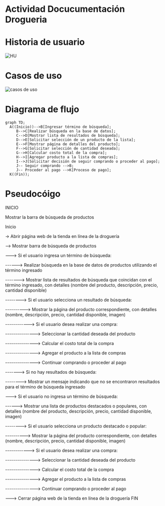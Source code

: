 # Actividad Docucumentación Drogueria
# Historia de usuario
![HU](https://github.com/Coyote938/ActividadDocDrogueria/assets/32604986/960b04a7-0078-476b-8bf7-0fbaf4763f1a)

# Casos de uso
![casos de uso](https://github.com/Coyote938/ActividadDocDrogueria/assets/32604986/6fcadd55-d2d0-4d56-9f27-79a5ec691d89)

# Diagrama de flujo
```mermaid
graph TD;
  A((Inicio))-->B[Ingresar término de búsqueda];
     B-->C[Realizar búsqueda en la base de datos];
     C-->D[Mostrar lista de resultados de búsqueda];
     D-->E[Solicitar selección de un producto de la lista];
     E-->F[Mostrar página de detalles del producto];
     F-->G[Solicitar selección de cantidad deseada];
     G-->H[Calcular costo total de la compra];
     H-->I[Agregar producto a la lista de compras];
     I-->J[Solicitar decisión de seguir comprando o proceder al pago]; 
     J-- Seguir comprando -->B;
     J-- Proceder al pago -->K[Proceso de pago];
  K((Fin));
```
# Pseudocóigo
INICIO

Mostrar la barra de búsqueda de productos

Inicio

-> Abrir página web de la tienda en línea de la droguería

--> Mostrar barra de búsqueda de productos

---> Si el usuario ingresa un término de búsqueda:

------> Realizar búsqueda en la base de datos de productos utilizando el término ingresado

-------> Mostrar lista de resultados de búsqueda que coincidan con el término ingresado, con detalles (nombre del producto, descripción, precio, cantidad disponible)

--------> Si el usuario selecciona un resultado de búsqueda:

----------> Mostrar la página del producto correspondiente, con detalles (nombre, descripción, precio, cantidad disponible, imagen)

------------> Si el usuario desea realizar una compra:

---------------> Seleccionar la cantidad deseada del producto

---------------> Calcular el costo total de la compra

---------------> Agregar el producto a la lista de compras

---------------> Continuar comprando o proceder al pago

-------> Si no hay resultados de búsqueda:

--------> Mostrar un mensaje indicando que no se encontraron resultados para el término de búsqueda ingresado

---> Si el usuario no ingresa un término de búsqueda:

------> Mostrar una lista de productos destacados o populares, con detalles (nombre del producto, descripción, precio, cantidad disponible, imagen)

--------> Si el usuario selecciona un producto destacado o popular:

----------> Mostrar la página del producto correspondiente, con detalles (nombre, descripción, precio, cantidad disponible, imagen)

------------> Si el usuario desea realizar una compra:

---------------> Seleccionar la cantidad deseada del producto

---------------> Calcular el costo total de la compra

---------------> Agregar el producto a la lista de compras

---------------> Continuar comprando o proceder al pago

---> Cerrar página web de la tienda en línea de la droguería
FIN
